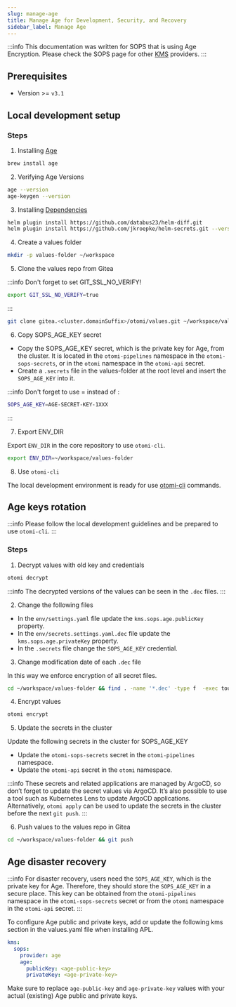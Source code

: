 ```yaml
---
slug: manage-age
title: Manage Age for Development, Security, and Recovery
sidebar_label: Manage Age
---
```


:::info
This documentation was written for SOPS that is using Age Encryption. Please check the SOPS page for other [KMS](/docs/get-started/installation/sops#use-sops-with-an-external-key-management-service-kms) providers.
:::

## Prerequisites

- Version >= `v3.1`

## Local development setup

### Steps

1. Installing [Age](https://github.com/FiloSottile/age/)

```bash
brew install age
```

2. Verifying Age Versions

```bash
age --version
age-keygen --version
```

3. Installing [Dependencies](https://github.com/linode/apl-core/blob/main/bin/install-deps.sh)

```bash
helm plugin install https://github.com/databus23/helm-diff.git
helm plugin install https://github.com/jkroepke/helm-secrets.git --version v3.15.0
```

4. Create a values folder

```bash
mkdir -p values-folder ~/workspace
```

5. Clone the values repo from Gitea

:::info
Don't forget to set GIT_SSL_NO_VERIFY!
```bash
export GIT_SSL_NO_VERIFY=true
```
:::

```bash
git clone gitea.<cluster.domainSuffix>/otomi/values.git ~/workspace/values-folder
```

6. Copy SOPS_AGE_KEY secret

- Copy the SOPS_AGE_KEY secret, which is the private key for Age, from the cluster. It is located in the `otomi-pipelines` namespace in the `otomi-sops-secrets`, or in the `otomi` namespace in the `otomi-api` secret.
- Create a `.secrets` file in the values-folder at the root level and insert the `SOPS_AGE_KEY` into it.

:::info
Don't forget to use = instead of :
```bash
SOPS_AGE_KEY=AGE-SECRET-KEY-1XXX
```
:::

7. Export ENV_DIR

Export `ENV_DIR` in the core repository to use `otomi-cli`.

```bash
export ENV_DIR=~/workspace/values-folder
```

8. Use `otomi-cli`

The local development environment is ready for use [otomi-cli](/docs/for-ops/cli/installation) commands.


## Age keys rotation

:::info
Please follow the local development guidelines and be prepared to use `otomi-cli`.
:::

### Steps

1. Decrypt values with old key and credentials 

```bash
otomi decrypt
```

:::info
The decrypted versions of the values can be seen in the `.dec` files.
:::

2. Change the following files
   
- In the `env/settings.yaml` file update the `kms.sops.age.publicKey` property.
- In the `env/secrets.settings.yaml.dec` file update the `kms.sops.age.privateKey` property.
- In the `.secrets` file change the `SOPS_AGE_KEY` credential.

3. Change modification date of each `.dec` file

In this way we enforce encryption of all secret files.

```bash
cd ~/workspace/values-folder && find . -name '*.dec' -type f  -exec touch {} \;
```

4. Encrypt values

```bash
otomi encrypt
```

5. Update the secrets in the cluster

Update the following secrets in the cluster for SOPS_AGE_KEY

- Update the `otomi-sops-secrets` secret in the `otomi-pipelines` namespace.
- Update the `otomi-api` secret in the `otomi` namespace.

:::info
These secrets and related applications are managed by ArgoCD, so don’t forget to update the secret values via ArgoCD. 
It’s also possible to use a tool such as Kubernetes Lens to update ArgoCD applications.
Alternatively, `otomi apply` can be used to update the secrets in the cluster before the next `git push`.
:::

6. Push values to the values repo in Gitea

```bash
cd ~/workspace/values-folder && git push
```

## Age disaster recovery

:::info
For disaster recovery, users need the `SOPS_AGE_KEY`, which is the private key for Age. 
Therefore, they should store the `SOPS_AGE_KEY` in a secure place. 
This key can be obtained from the `otomi-pipelines` namespace in the `otomi-sops-secrets` secret or from the `otomi` namespace in the `otomi-api` secret.
:::

To configure Age public and private keys, add or update the following kms section in the values.yaml file when installing APL.

```yaml
kms:
  sops:
    provider: age
    age:
      publicKey: <age-public-key>
      privateKey: <age-private-key>
```

Make sure to replace `age-public-key` and `age-private-key` values with your actual (existing) Age public and private keys.
